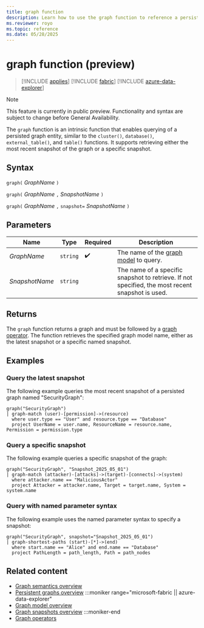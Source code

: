 ```yaml
---
title: graph function
description: Learn how to use the graph function to reference a persisted graph entity for querying.
ms.reviewer: royo
ms.topic: reference
ms.date: 05/28/2025
---
```

# graph function (preview)

>[!INCLUDE [applies](../includes/applies-to-version/applies.md)] [!INCLUDE [fabric](../includes/applies-to-version/fabric.md)] [!INCLUDE [azure-data-explorer](../includes/applies-to-version/azure-data-explorer.md)]

> [!NOTE]
> This feature is currently in public preview. Functionality and syntax are subject to change before General Availability.

The `graph` function is an intrinsic function that enables querying of a persisted graph entity, similar to the `cluster()`, `database()`, `external_table()`, and `table()` functions. It supports retrieving either the most recent snapshot of the graph or a specific snapshot.

## Syntax

`graph(` *GraphName* `)`

`graph(` *GraphName* `,` *SnapshotName* `)`

`graph(` *GraphName* `,` `snapshot=` *SnapshotName* `)`

## Parameters

| Name           | Type     | Required           | Description                                                                 |
|----------------|----------|--------------------|-----------------------------------------------------------------------------|
| *GraphName*    | `string` | :heavy_check_mark: | The name of the [graph model](../management/graph/graph-model-overview.md) to query. |
| *SnapshotName* | `string` |                    | The name of a specific snapshot to retrieve. If not specified, the most recent snapshot is used. |

## Returns

The `graph` function returns a graph and must be followed by a [graph operator](graph-operators.md#supported-graph-operators). The function retrieves the specified graph model name, either as the latest snapshot or a specific named snapshot.

## Examples

### Query the latest snapshot

The following example queries the most recent snapshot of a persisted graph named "SecurityGraph":

```kusto
graph("SecurityGraph")
| graph-match (user)-[permission]->(resource)
  where user.type == "User" and resource.type == "Database"
  project UserName = user.name, ResourceName = resource.name, Permission = permission.type
```

### Query a specific snapshot

The following example queries a specific snapshot of the graph:

```kusto
graph("SecurityGraph", "Snapshot_2025_05_01")
| graph-match (attacker)-[attacks]->(target)-[connects]->(system)
  where attacker.name == "MaliciousActor"
  project Attacker = attacker.name, Target = target.name, System = system.name
```

### Query with named parameter syntax

The following example uses the named parameter syntax to specify a snapshot:

```kusto
graph("SecurityGraph", snapshot="Snapshot_2025_05_01")
| graph-shortest-paths (start)-[*]->(end)
  where start.name == "Alice" and end.name == "Database"
  project PathLength = path_length, Path = path_nodes
```

## Related content

* [Graph semantics overview](graph-semantics-overview.md)
* [Persistent graphs overview](../management/graph/graph-persistent-overview.md)
:::moniker range="microsoft-fabric || azure-data-explorer"
* [Graph model overview](../management/graph/graph-model-overview.md)
* [Graph snapshots overview](../management/graph/graph-snapshot-overview.md)
:::moniker-end
* [Graph operators](graph-operators.md)
